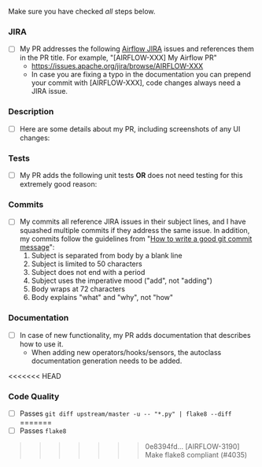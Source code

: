Make sure you have checked _all_ steps below.

### JIRA
- [ ] My PR addresses the following [Airflow JIRA](https://issues.apache.org/jira/browse/AIRFLOW/) issues and references them in the PR title. For example, "\[AIRFLOW-XXX\] My Airflow PR"
    - https://issues.apache.org/jira/browse/AIRFLOW-XXX
    - In case you are fixing a typo in the documentation you can prepend your commit with \[AIRFLOW-XXX\], code changes always need a JIRA issue.


### Description
- [ ] Here are some details about my PR, including screenshots of any UI changes:


### Tests
- [ ] My PR adds the following unit tests __OR__ does not need testing for this extremely good reason:


### Commits
- [ ] My commits all reference JIRA issues in their subject lines, and I have squashed multiple commits if they address the same issue. In addition, my commits follow the guidelines from "[How to write a good git commit message](http://chris.beams.io/posts/git-commit/)":
    1. Subject is separated from body by a blank line
    2. Subject is limited to 50 characters
    3. Subject does not end with a period
    4. Subject uses the imperative mood ("add", not "adding")
    5. Body wraps at 72 characters
    6. Body explains "what" and "why", not "how"


### Documentation
- [ ] In case of new functionality, my PR adds documentation that describes how to use it.
    - When adding new operators/hooks/sensors, the autoclass documentation generation needs to be added.


<<<<<<< HEAD
### Code Quality
- [ ] Passes `git diff upstream/master -u -- "*.py" | flake8 --diff`
=======
- [ ] Passes `flake8`
>>>>>>> 0e8394fd... [AIRFLOW-3190] Make flake8 compliant (#4035)
